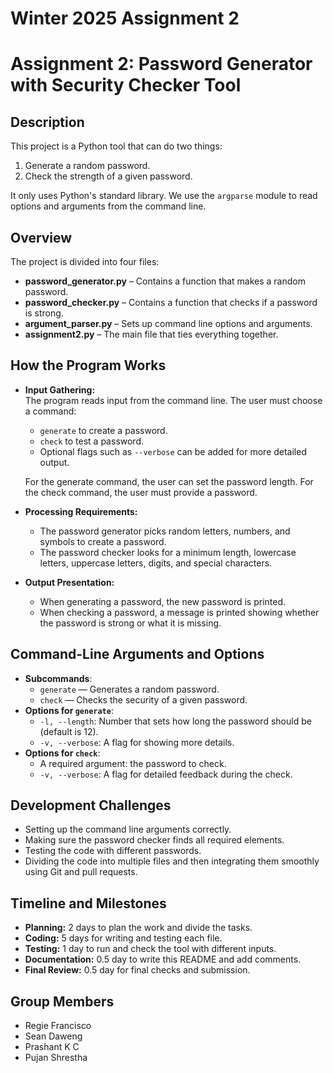 # Winter 2025 Assignment 2

# Assignment 2: Password Generator with Security Checker Tool

## Description
This project is a Python tool that can do two things:
1. Generate a random password.
2. Check the strength of a given password.

It only uses Python's standard library. We use the `argparse` module to read options and arguments from the command line.

## Overview
The project is divided into four files:
- **password_generator.py** – Contains a function that makes a random password.
- **password_checker.py** – Contains a function that checks if a password is strong.
- **argument_parser.py** – Sets up command line options and arguments.
- **assignment2.py** – The main file that ties everything together.

## How the Program Works
- **Input Gathering:**  
  The program reads input from the command line. The user must choose a command:
  - `generate` to create a password.
  - `check` to test a password.
  - Optional flags such as `--verbose` can be added for more detailed output.
  
  For the generate command, the user can set the password length. For the check command, the user must provide a password.

- **Processing Requirements:**  
  - The password generator picks random letters, numbers, and symbols to create a password.
  - The password checker looks for a minimum length, lowercase letters, uppercase letters, digits, and special characters.

- **Output Presentation:**  
  - When generating a password, the new password is printed.
  - When checking a password, a message is printed showing whether the password is strong or what it is missing.

## Command-Line Arguments and Options
- **Subcommands**:
  - `generate` — Generates a random password.
  - `check` — Checks the security of a given password.
- **Options for `generate`**:
  - `-l, --length`: Number that sets how long the password should be (default is 12).
  - `-v, --verbose`: A flag for showing more details.
- **Options for `check`**:
  - A required argument: the password to check.
  - `-v, --verbose`: A flag for detailed feedback during the check.

## Development Challenges
- Setting up the command line arguments correctly.
- Making sure the password checker finds all required elements.
- Testing the code with different passwords.
- Dividing the code into multiple files and then integrating them smoothly using Git and pull requests.

## Timeline and Milestones
- **Planning:** 2 days to plan the work and divide the tasks.
- **Coding:** 5 days for writing and testing each file.
- **Testing:** 1 day to run and check the tool with different inputs.
- **Documentation:** 0.5 day to write this README and add comments.
- **Final Review:** 0.5 day for final checks and submission.

## Group Members
- Regie Francisco
- Sean Daweng
- Prashant K C
- Pujan Shrestha
